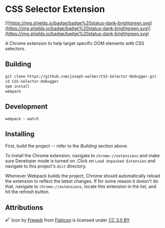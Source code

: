 # CSS Selector Extension

[![https://img.shields.io/badge/badge%20status-dank-brightgreen.svg](https://img.shields.io/badge/badge%20status-dank-brightgreen.svg)](https://img.shields.io/badge/badge%20status-dank-brightgreen.svg)

A Chrome extension to help target specific DOM elements with CSS selectors.

## Building
```
git clone https://github.com/joseph-walker/CSS-Selector-Debugger.git
cd CSS-Selector-Debugger
npm install
webpack
```

## Development
```
webpack --watch
```

## Installing
First, build the project -- refer to the _Building_ section above.

To install the Chrome extension, navigate to `chrome://extensions` and make sure Developer mode is turned on.
Click on `Load Unpacked Extension` and navigate to this project's `dist` directory.

Whenever Webpack builds the project, Chrome should automatically reload the extension to reflect the latest changes.
If for some reason it doesn't do that, navigate to `chrome://extensions`, locate this extension in the list, and hit the refresh button.

## Attributions
![Highlighter](./dist/highlighter.png) Icon by [Freepik](http://www.freepik.com) from [Flaticon](https://www.flaticon.com) is licensed under [CC 3.0 BY](http://creativecommons.org/licenses/by/3.0)
